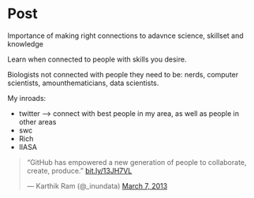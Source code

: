 

# Post #

Importance of making right connections to adavnce science, skillset and knowledge

Learn when connected to people with skills you desire.

Biologists not connected with people they need to be: nerds, computer scientists, amounthematicians, data scientists.

My inroads:

- twitter  --> connect with best people in my area, as well as people in other areas
- swc
- Rich
- IIASA


<blockquote class="twitter-tweet"><p>“GitHub has empowered a new generation of people to collaborate, create, produce.” <a href="http://t.co/aSbXZBXHkW" title="http://bit.ly/13JH7VL">bit.ly/13JH7VL</a></p>&mdash; Karthik Ram (@_inundata) <a href="https://twitter.com/_inundata/status/309812088103137281">March 7, 2013</a></blockquote>
<script async src="//platform.twitter.com/widgets.js" charset="utf-8"></script>

